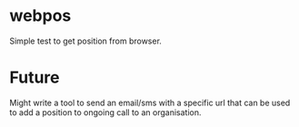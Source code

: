 # webpos
Simple test to get position from browser. 

# Future

Might write a tool to send an email/sms with a specific url that can be used to add a position to ongoing call to an organisation.

